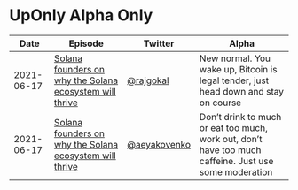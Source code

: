 # UpOnly Alpha Only



| Date | Episode | Twitter | Alpha                                                                               |
| ---- | ------- | ------- | ----- |
| 2021-06-17 |  [Solana founders on why the Solana ecosystem will thrive](https://uponly.tv/solana-founders-on-why-the-solana-ecosystem-will-thrive)   | [@rajgokal](https://twitter.com/rajgokal)    | New normal. You wake up, Bitcoin is legal tender, just head down and stay on course |
| 2021-06-17 |  [Solana founders on why the Solana ecosystem will thrive](https://uponly.tv/solana-founders-on-why-the-solana-ecosystem-will-thrive)   | [@aeyakovenko](https://twitter.com/aeyakovenko)    | Don’t drink to much or eat too much, work out, don’t have too much caffeine. Just use some moderation |
